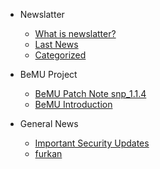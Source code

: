 * Newslatter

  * [What is newslatter?](/mds/general/what_is_newsletter.md)
  * [Last News](/mds/general/lastnews.md)
  * [Categorized](/mds/general/categories.md)

* BeMU Project
  * [BeMU Patch Note snp_1.1.4](/mds/bemu/bemu_patch_1_1_4.md)
  * [BeMU Introduction](/mds/bemu/bemu_indr.md)

* General News
  * [Important Security Updates](/mds/news/important_security_updates.md)
  * [furkan](/mds/furkan/mami.md)
